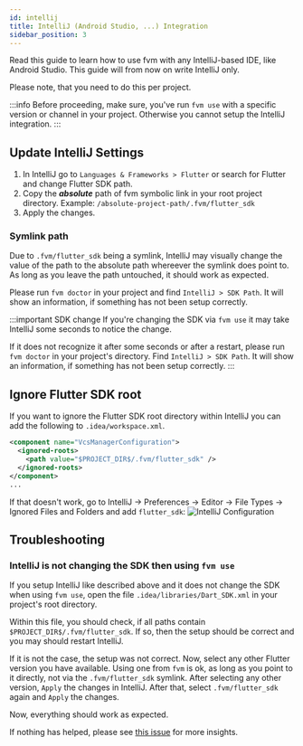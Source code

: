 ```yaml
---
id: intellij
title: IntelliJ (Android Studio, ...) Integration
sidebar_position: 3
---
```


Read this guide to learn how to use fvm with any IntelliJ-based IDE, like Android Studio.
This guide will from now on write IntelliJ only.

Please note, that you need to do this per project.

:::info
Before proceeding, make sure, you've run `fvm use` with a specific version or channel in your project.
Otherwise you cannot setup the IntelliJ integration.
:::

## Update IntelliJ Settings

1. In IntelliJ go to `Languages & Frameworks > Flutter` or search for Flutter and change Flutter SDK path.
2. Copy the **_absolute_** path of fvm symbolic link in your root project directory. Example: `/absolute-project-path/.fvm/flutter_sdk`
3. Apply the changes.

### Symlink path

Due to `.fvm/flutter_sdk` being a symlink, IntelliJ may visually change the value of the path to the absolute path whereever the symlink does point to.
As long as you leave the path untouched, it should work as expected.

Please run `fvm doctor` in your project and find `IntelliJ > SDK Path`. 
It will show an information, if something has not been setup correctly.

:::important SDK change
If you're changing the SDK via `fvm use` it may take IntelliJ some seconds to notice the change.

If it does not recognize it after some seconds or after a restart, please run `fvm doctor` in your project's directory.
Find `IntelliJ > SDK Path`. 
It will show an information, if something has not been setup correctly.
:::

## Ignore Flutter SDK root

If you want to ignore the Flutter SDK root directory within IntelliJ you can add the following to `.idea/workspace.xml`.

```xml
<component name="VcsManagerConfiguration">
  <ignored-roots>
    <path value="$PROJECT_DIR$/.fvm/flutter_sdk" />
  </ignored-roots>
</component>
...
```

If that doesn't work, go to IntelliJ -> Preferences -> Editor -> File Types -> Ignored Files and Folders and add `flutter_sdk`:
![IntelliJ Configuration](../../../assets/android-studio-config.png)

## Troubleshooting

### IntelliJ is not changing the SDK then using `fvm use`

If you setup IntelliJ like described above and it does not change the SDK when using `fvm use`,
open the file `.idea/libraries/Dart_SDK.xml` in your project's root directory.

Within this file, you should check, if all paths contain `$PROJECT_DIR$/.fvm/flutter_sdk`.
If so, then the setup should be correct and you may should restart IntelliJ.

If it is not the case, the setup was not correct.
Now, select any other Flutter version you have available. 
Using one from `fvm` is ok, as long as you point to it directly, not via the `.fvm/flutter_sdk` symlink.
After selecting any other version, `Apply` the changes in IntelliJ.
After that, select `.fvm/flutter_sdk` again and `Apply` the changes.

Now, everything should work as expected.

If nothing has helped, please see [this issue](https://github.com/leoafarias/fvm/issues/310#issuecomment-1822660953) for more insights.